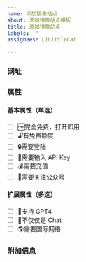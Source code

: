 ```yaml
---
name: 添加镜像站点
about: 添加镜像站点模板
title: 添加镜像站点
labels: ''
assignees: LiLittleCat

---
```


### 网址


### 属性

<!-- 将 [ ] 改为 [x] 即为选中 -->

#### 基本属性（单选）
- [ ] 🆓完全免费，打开即用
- [ ] 🔓有免费额度
- [ ] 🔒需要登陆
- [ ] 🔑需要输入 API Key
- [ ] 💰需要充值
- [ ] 👀需要关注公众号
#### 扩展属性（多选）
- [ ] 💪支持 GPT4
- [ ] 🧰不仅仅是 Chat
- [ ] 🌎需要国际网络

### 附加信息